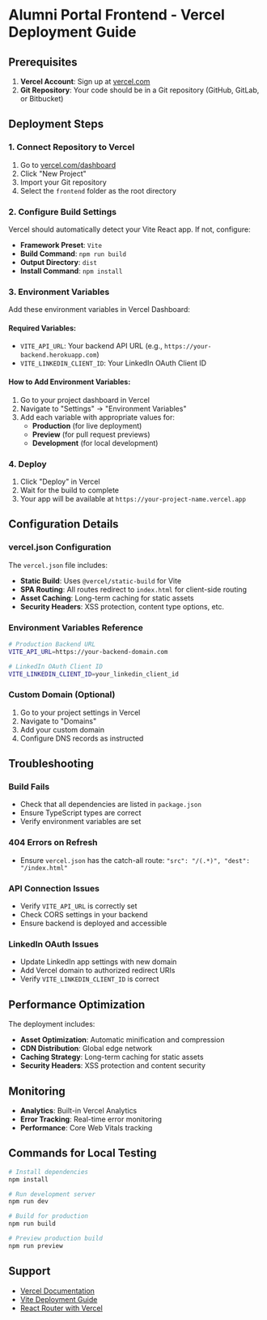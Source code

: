 # Alumni Portal Frontend - Vercel Deployment Guide

## Prerequisites

1. **Vercel Account**: Sign up at [vercel.com](https://vercel.com)
2. **Git Repository**: Your code should be in a Git repository (GitHub, GitLab, or Bitbucket)

## Deployment Steps

### 1. Connect Repository to Vercel

1. Go to [vercel.com/dashboard](https://vercel.com/dashboard)
2. Click "New Project"
3. Import your Git repository
4. Select the `frontend` folder as the root directory

### 2. Configure Build Settings

Vercel should automatically detect your Vite React app. If not, configure:

- **Framework Preset**: `Vite`
- **Build Command**: `npm run build`
- **Output Directory**: `dist`
- **Install Command**: `npm install`

### 3. Environment Variables

Add these environment variables in Vercel Dashboard:

#### Required Variables:

- `VITE_API_URL`: Your backend API URL (e.g., `https://your-backend.herokuapp.com`)
- `VITE_LINKEDIN_CLIENT_ID`: Your LinkedIn OAuth Client ID

#### How to Add Environment Variables:

1. Go to your project dashboard in Vercel
2. Navigate to "Settings" → "Environment Variables"
3. Add each variable with appropriate values for:
   - **Production** (for live deployment)
   - **Preview** (for pull request previews)
   - **Development** (for local development)

### 4. Deploy

1. Click "Deploy" in Vercel
2. Wait for the build to complete
3. Your app will be available at `https://your-project-name.vercel.app`

## Configuration Details

### vercel.json Configuration

The `vercel.json` file includes:

- **Static Build**: Uses `@vercel/static-build` for Vite
- **SPA Routing**: All routes redirect to `index.html` for client-side routing
- **Asset Caching**: Long-term caching for static assets
- **Security Headers**: XSS protection, content type options, etc.

### Environment Variables Reference

```bash
# Production Backend URL
VITE_API_URL=https://your-backend-domain.com

# LinkedIn OAuth Client ID
VITE_LINKEDIN_CLIENT_ID=your_linkedin_client_id
```

### Custom Domain (Optional)

1. Go to your project settings in Vercel
2. Navigate to "Domains"
3. Add your custom domain
4. Configure DNS records as instructed

## Troubleshooting

### Build Fails

- Check that all dependencies are listed in `package.json`
- Ensure TypeScript types are correct
- Verify environment variables are set

### 404 Errors on Refresh

- Ensure `vercel.json` has the catch-all route: `"src": "/(.*)", "dest": "/index.html"`

### API Connection Issues

- Verify `VITE_API_URL` is correctly set
- Check CORS settings in your backend
- Ensure backend is deployed and accessible

### LinkedIn OAuth Issues

- Update LinkedIn app settings with new domain
- Add Vercel domain to authorized redirect URIs
- Verify `VITE_LINKEDIN_CLIENT_ID` is correct

## Performance Optimization

The deployment includes:

- **Asset Optimization**: Automatic minification and compression
- **CDN Distribution**: Global edge network
- **Caching Strategy**: Long-term caching for static assets
- **Security Headers**: XSS protection and content security

## Monitoring

- **Analytics**: Built-in Vercel Analytics
- **Error Tracking**: Real-time error monitoring
- **Performance**: Core Web Vitals tracking

## Commands for Local Testing

```bash
# Install dependencies
npm install

# Run development server
npm run dev

# Build for production
npm run build

# Preview production build
npm run preview
```

## Support

- [Vercel Documentation](https://vercel.com/docs)
- [Vite Deployment Guide](https://vitejs.dev/guide/static-deploy.html)
- [React Router with Vercel](https://vercel.com/guides/deploying-react-with-vercel)
